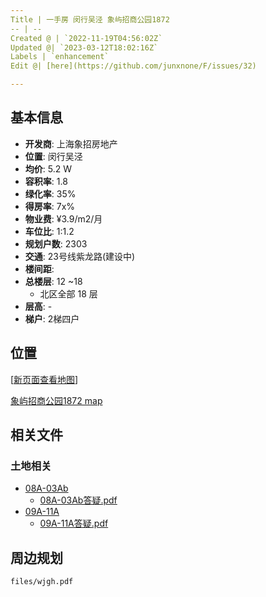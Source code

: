 ```yaml
---
Title | 一手房 闵行吴泾 象屿招商公园1872
-- | --
Created @ | `2022-11-19T04:56:02Z`
Updated @| `2023-03-12T18:02:16Z`
Labels | `enhancement`
Edit @| [here](https://github.com/junxnone/F/issues/32)

---
```

## 基本信息

- **开发商**: 上海象招房地产
- **位置**: 闵行吴泾
- **均价**:  5.2 W
- **容积率**:  1.8
- **绿化率**: 35%
- **得房率**: 7x%
- **物业费**:  ¥3.9/m2/月
- **车位比**: 1:1.2
- **规划户数**: 2303
- **交通**:  23号线紫龙路(建设中) 
- **楼间距**: 
- **总楼层**: 12 ~18
  - 北区全部 18 层
- **层高**: -
- **梯户**: 2梯四户



## 位置

[[新页面查看地图](https://junxnone.github.io/fmap/at/xyzsgy1872)]

[象屿招商公园1872 map](https://junxnone.github.io/fmap/at/xyzsgy1872 ':include :type=iframe width=100% height=600px')

## 相关文件

### 土地相关
  - [08A-03Ab](http://tdsc.ghzyj.sh.gov.cn/2016/tdjy/dkxx/crdk/?id=202205416) 
    - [08A-03Ab答疑.pdf](https://github.com/junxnone/F/files/10842122/08A-03Ab.pdf)
  - [09A-11A](http://tdsc.ghzyj.sh.gov.cn/2016/tdjy/dkxx/crdk/?id=202201611)
    - [09A-11A答疑.pdf](https://github.com/junxnone/F/files/10842123/09A-11A.pdf)


## 周边规划

```pdf
files/wjgh.pdf
```
